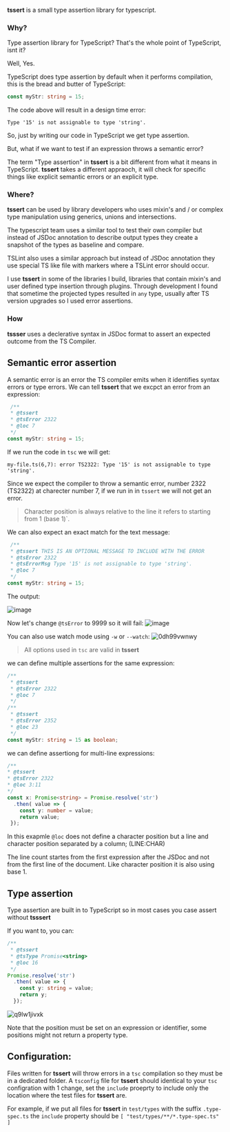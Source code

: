**tssert** is a small type assertion library for typescript.

### Why?
Type assertion library for TypeScript? That's the whole point of TypeScript, isnt it?

Well, Yes.

TypeScript does type assertion by default when it performs compilation, this is the bread and butter of TypeScript:
```ts
const myStr: string = 15;
```
The code above will result in a design time error:
```
Type '15' is not assignable to type 'string'.
```

So, just by writing our code in TypeScript we get type assertion.

But, what if we want to test if an expression throws a semantic error?

The term "Type assertion" in **tssert** is a bit different from what it means in TypeScript.
**tssert** takes a different appraoch, it will check for specific things like explicit semantic errors or an explicit type.

### Where?
**tssert** can be used by library developers who uses mixin's and / or complex type manipulation using generics, unions and intersections.

The typescript team uses a similar tool to test their own compiler but instead of JSDoc annotation to describe output types they create a snapshot
of the types as baseline and compare.

TSLint also uses a similar approach but instead of JSDoc annotation they use special TS like file with markers where a TSLint error should occur.

I use **tssert** in some of the libraries I build, libraries that contain mixin's and user defined type insertion through plugins.
Through development I found that sometime the projected types resulted in `any` type, usually after TS version upgrades so I used error assertions.

### How
**tssser** uses a declerative syntax in JSDoc format to assert an expected outcome from the TS Compiler.

## Semantic error assertion
A semantic error is an error the TS compiler emits when it identifies syntax errors or type errors. We can tell **tssert** that we excpct an error from an expression:

```ts
 /**
 * @tssert
 * @tsError 2322
 * @loc 7
 */
const myStr: string = 15;
```
If we run the code in `tsc` we will get:
```
my-file.ts(6,7): error TS2322: Type '15' is not assignable to type 'string'.
```

Since we expect the compiler to throw a semantic error, number 2322 (TS2322) at charecter number 7, if we run in in `tssert` we will not get an error.

> Character position is always relative to the line it refers to starting from 1 (base 1)`.

We can also expect an exact match for the text message:
```ts
 /**
 * @tssert THIS IS AN OPTIONAL MESSAGE TO INCLUDE WITH THE ERROR
 * @tsError 2322
 * @tsErrorMsg Type '15' is not assignable to type 'string'.
 * @loc 7
 */
const myStr: string = 15;
```

The output:

![image](https://user-images.githubusercontent.com/5377501/33636276-251e6e20-da24-11e7-8a21-5943705bb8ad.png)

Now let's change `@tsError` to 9999 so it will fail:
![image](https://user-images.githubusercontent.com/5377501/33636311-4902d16e-da24-11e7-89f0-d06a5e51e1ed.png)

You can also use watch mode using `-w` or `--watch`:
![0dh99vwnwy](https://user-images.githubusercontent.com/5377501/33636574-6e0174e2-da25-11e7-988c-fca659ce8db2.gif)

> All options used in `tsc` are valid in **tssert**

we can define multiple assertions for the same expression:
```ts
/**
 * @tssert
 * @tsError 2322
 * @loc 7
 */
/**
 * @tssert
 * @tsError 2352
 * @loc 23
 */
const myStr: string = 15 as boolean;
```

we can define assertiong for multi-line expressions:
 ```ts
 /**
 * @tssert
 * @tsError 2322
 * @loc 3:11
 */
 const x: Promise<string> = Promise.resolve('str')
   .then( value => {
     const y: number = value;
     return value;
  });
 ```

 In this exapmle `@loc` does not define a character position but a line and character position separated by a column; (LINE:CHAR)

 The line count startes from the first expression after the JSDoc and not from the first line of the document. Like character position it is also using base 1.

## Type assertion
Type assertion are built in to TypeScript so in most cases you case assert without **tsssert**

If you want to, you can:
```ts
/**
 * @tssert
 * @tsType Promise<string>
 * @loc 16
 */
Promise.resolve('str')
  .then( value => {
    const y: string = value;
    return y;
  });
```
![q9lw1jivxk](https://user-images.githubusercontent.com/5377501/33637214-52048c22-da28-11e7-979b-6430ff63d40c.gif)

Note that the position must be set on an expression or identifier, some positions might not return a property type.

## Configuration:
Files written for **tssert** will throw errors in a `tsc` compilation so they must be in a dedicated folder.
A `tsconfig` file for **tssert** should identical to your `tsc` configration with 1 change, set the `include`
proeprty to include only the location where the test files for **tssert** are.

For example, if we put all files for **tssert** in `test/types` with the suffix `.type-spec.ts` the `include`
property should be `[ "test/types/**/*.type-spec.ts" ]`

